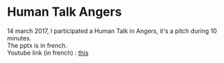 # Human Talk Angers
14 march 2017, I participated a Human Talk in Angers, it's a pitch during 10 minutes.
<br/>The pptx is in french.
<br/>Youtube link (in french) : [this](https://youtu.be/2CLQsLp0diw)
